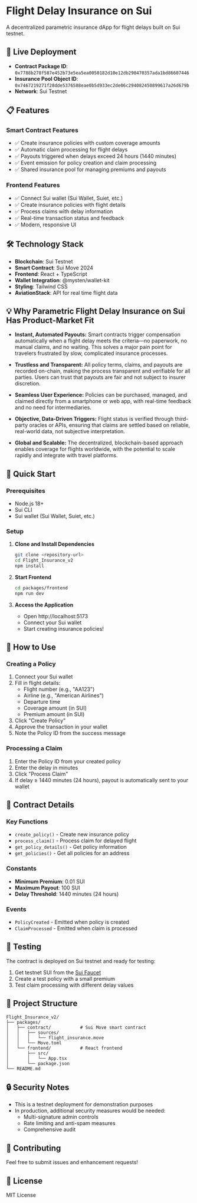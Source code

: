# Flight Delay Insurance on Sui

A decentralized parametric insurance dApp for flight delays built on Sui testnet.

## 🚀 Live Deployment

- **Contract Package ID**: `0x7788b278f587e452b73e5ea5ea0050182d10e12db290470357ada1bd86607446`
- **Insurance Pool Object ID**: `0x7467219271f28dde5376588eae0b5d933ec2de06c294082450899617a26d679b`
- **Network**: Sui Testnet

## 📋 Features

### Smart Contract Features
- ✅ Create insurance policies with custom coverage amounts
- ✅ Automatic claim processing for flight delays
- ✅ Payouts triggered when delays exceed 24 hours (1440 minutes)
- ✅ Event emission for policy creation and claim processing
- ✅ Shared insurance pool for managing premiums and payouts

### Frontend Features
- ✅ Connect Sui wallet (Sui Wallet, Suiet, etc.)
- ✅ Create insurance policies with flight details
- ✅ Process claims with delay information
- ✅ Real-time transaction status and feedback
- ✅ Modern, responsive UI

## 🛠️ Technology Stack

- **Blockchain**: Sui Testnet
- **Smart Contract**: Sui Move 2024
- **Frontend**: React + TypeScript
- **Wallet Integration**: @mysten/wallet-kit
- **Styling**: Tailwind CSS
- **AviationStack**: API for real time flight data

## 💡 Why Parametric Flight Delay Insurance on Sui Has Product-Market Fit

- **Instant, Automated Payouts:** Smart contracts trigger compensation automatically when a flight delay meets the criteria—no paperwork, no manual claims, and no waiting. This solves a major pain point for travelers frustrated by slow, complicated insurance processes.

- **Trustless and Transparent:** All policy terms, claims, and payouts are recorded on-chain, making the process transparent and verifiable for all parties. Users can trust that payouts are fair and not subject to insurer discretion.

- **Seamless User Experience:** Policies can be purchased, managed, and claimed directly from a smartphone or web app, with real-time feedback and no need for intermediaries.

- **Objective, Data-Driven Triggers:** Flight status is verified through third-party oracles or APIs, ensuring that claims are settled based on reliable, real-world data, not subjective interpretation.

- **Global and Scalable:** The decentralized, blockchain-based approach enables coverage for flights worldwide, with the potential to scale rapidly and integrate with travel platforms.


## 🚀 Quick Start

### Prerequisites
- Node.js 18+
- Sui CLI
- Sui wallet (Sui Wallet, Suiet, etc.)

### Setup

1. **Clone and Install Dependencies**
   ```bash
   git clone <repository-url>
   cd Flight_Insurance_v2
   npm install
   ```

2. **Start Frontend**
   ```bash
   cd packages/frontend
   npm run dev
   ```

3. **Access the Application**
   - Open http://localhost:5173
   - Connect your Sui wallet
   - Start creating insurance policies!

## 📖 How to Use

### Creating a Policy
1. Connect your Sui wallet
2. Fill in flight details:
   - Flight number (e.g., "AA123")
   - Airline (e.g., "American Airlines")
   - Departure time
   - Coverage amount (in SUI)
   - Premium amount (in SUI)
3. Click "Create Policy"
4. Approve the transaction in your wallet
5. Note the Policy ID from the success message

### Processing a Claim
1. Enter the Policy ID from your created policy
2. Enter the delay in minutes
3. Click "Process Claim"
4. If delay ≥ 1440 minutes (24 hours), payout is automatically sent to your wallet

## 🔧 Contract Details

### Key Functions
- `create_policy()` - Create new insurance policy
- `process_claim()` - Process claim for delayed flight
- `get_policy_details()` - Get policy information
- `get_policies()` - Get all policies for an address

### Constants
- **Minimum Premium**: 0.01 SUI
- **Maximum Payout**: 100 SUI
- **Delay Threshold**: 1440 minutes (24 hours)

### Events
- `PolicyCreated` - Emitted when policy is created
- `ClaimProcessed` - Emitted when claim is processed

## 🧪 Testing

The contract is deployed on Sui testnet and ready for testing:

1. Get testnet SUI from the [Sui Faucet](https://discord.gg/sui)
2. Create a test policy with a small premium
3. Test claim processing with different delay values

## 📁 Project Structure

```
Flight_Insurance_v2/
├── packages/
│   ├── contract/           # Sui Move smart contract
│   │   ├── sources/
│   │   │   └── flight_insurance.move
│   │   └── Move.toml
│   └── frontend/           # React frontend
│       ├── src/
│       │   └── App.tsx
│       └── package.json
└── README.md
```

## 🔒 Security Notes

- This is a testnet deployment for demonstration purposes
- In production, additional security measures would be needed:
  - Multi-signature admin controls
  - Rate limiting and anti-spam measures
  - Comprehensive audit

## 🤝 Contributing

Feel free to submit issues and enhancement requests!

## 📄 License

MIT License 
